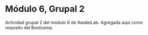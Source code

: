 # Módulo 6, Grupal 2

Actividad grupal 2 del módulo 6 de AwakeLab. Agregada aquí como requisito del Bootcamp.